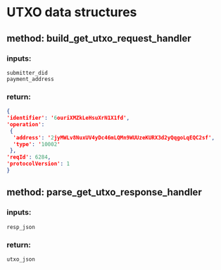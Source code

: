 
# UTXO data structures

## method: build_get_utxo_request_handler
### inputs: 

    submitter_did
    payment_address
    
### return:

```json
{
'identifier': '6ouriXMZkLeHsuXrN1X1fd', 
'operation': 
 {
  'address': '2jyMWLv8NuxUV4yDc46mLQMn9WUUzeKURX3d2yQqgoLqEQC2sf', 
  'type': '10002'
 }, 
'reqId': 6284, 
'protocolVersion': 1
}
```
    
    
    
    
## method: parse_get_utxo_response_handler
### inputs:
    resp_json
    
### return:
    utxo_json
